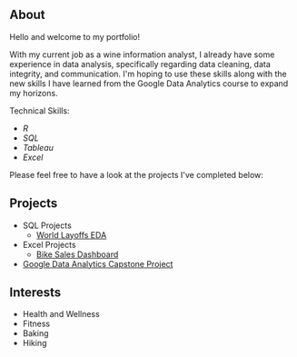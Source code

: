 ## About

Hello and welcome to my portfolio! 

With my current job as a wine information analyst, I already have some experience in data analysis, specifically regarding data cleaning, data integrity, and communication. I'm hoping to use these skills along with the new skills I have learned from the Google Data Analytics course to expand my horizons.

Technical Skills:

* *R*
* *SQL*
* *Tableau*
* *Excel*

Please feel free to have a look at the projects I've completed below:

## Projects
* SQL Projects
     * [World Layoffs EDA](README.md)
* Excel Projects
    * [Bike Sales Dashboard](Projects/Excel/BikeSalesDashboard.md)
* [Google Data Analytics Capstone Project](https://github.com/AmandaRigdon/BellaBeat-Case-Study)

## Interests
* Health and Wellness
* Fitness
* Baking
* Hiking

